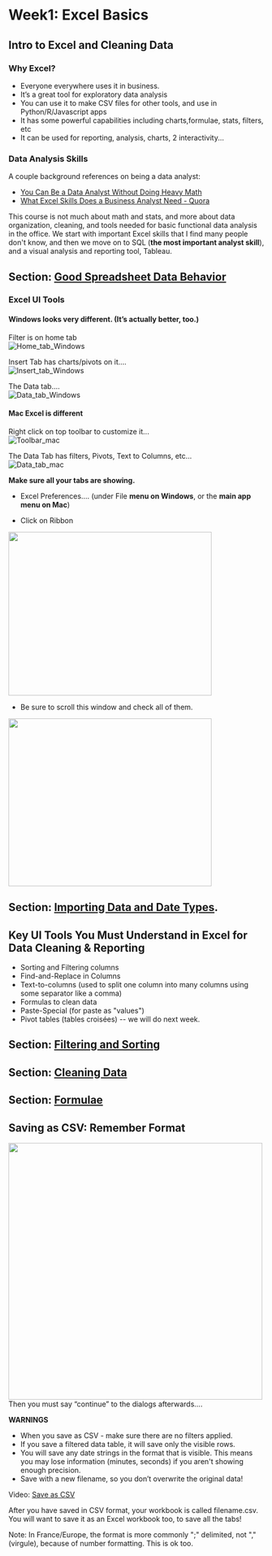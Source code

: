 # Week1: Excel Basics

## Intro to Excel and Cleaning Data
### Why Excel?


  * Everyone everywhere uses it in business. 
  * It’s a great tool for exploratory data analysis
  * You can use it to make CSV files for other tools, and use in Python/R/Javascript apps
  * It has some powerful capabilities including charts,formulae, stats, filters, etc
  * It can be used for reporting, analysis, charts, 2 interactivity...

### Data Analysis Skills

A couple background references on being a data analyst:
* [You Can Be a Data Analyst Without Doing Heavy Math](http://www.datascienceweekly.org/articles/you-can-be-a-data-analyst-without-doing-heavy-math)
* [What Excel Skills Does a Business Analyst Need - Quora](https://www.quora.com/What-Excel-skills-and-formulas-does-a-business-analyst-need)


This course is not much about math and stats, and more about data organization, cleaning, and tools needed for basic functional data analysis in the office. We start with important Excel skills that I find many people don't know, and then we move on to SQL (**the most important analyst skill**), and a visual analysis and reporting tool, Tableau.


## Section: [Good Spreadsheet Data Behavior](good_spreadsheets.md)


### Excel UI Tools

#### Windows looks very different.  (It’s actually better, too.)

Filter is on home tab   
![Home_tab_Windows](https://github.com/arnicas/analyst-toolbelt-course/blob/master/week1/week1_pic/home_tab.png)

Insert Tab has charts/pivots on it....  
![Insert_tab_Windows](https://github.com/arnicas/analyst-toolbelt-course/blob/master/week1/week1_pic/inster_tab_W.png)

The Data tab....   
![Data_tab_Windows](https://github.com/arnicas/analyst-toolbelt-course/blob/master/week1/week1_pic/Data_tab_W.png)

#### Mac Excel is different
Right click on top toolbar to customize it...   
![Toolbar_mac](https://github.com/arnicas/analyst-toolbelt-course/blob/master/week1/week1_pic/Toolbar_mac.png)

The Data Tab has filters, Pivots, Text to Columns, etc...  
![Data_tab_mac](https://github.com/arnicas/analyst-toolbelt-course/blob/master/week1/week1_pic/Data_tab_mac.png)

**Make sure all your tabs are showing.**

  * Excel Preferences.... 
(under File **menu on Windows**, or the **main app menu on Mac**)

  * Click on Ribbon   
<img src="https://github.com/arnicas/analyst-toolbelt-course/blob/master/week1/week1_pic/Ribbon.png" width="400" height="322">   

  * Be sure to scroll this window and check all of them.  

<img src="https://github.com/arnicas/analyst-toolbelt-course/blob/master/week1/week1_pic/check_tabs.png" width="400" height="330">  


## Section: [Importing Data and Date Types](importing_dates.md).


## Key UI Tools You Must Understand in Excel for Data Cleaning & Reporting

 * Sorting and Filtering columns
 * Find-and-Replace in Columns
 * Text-to-columns (used to split one column into many columns using some separator like a comma)
 * Formulas to clean data
 * Paste-Special (for paste as "values")
 * Pivot tables (tables croisées) -- we will do next week.


## Section: [Filtering and Sorting](filtering_sorting_dupes.md)


## Section: [Cleaning Data](cleaning.md)

## Section: [Formulae](formulae.md)

## Saving as CSV: Remember Format

<img src="https://github.com/arnicas/analyst-toolbelt-course/blob/master/week1/week1_pic/save.png" width="500" height="505">  
Then you must say “continue” to the dialogs afterwards.... 

**WARNINGS**

  * When you save as CSV - make sure there are no filters applied.
  * If you save a filtered data table, it will save only the visible rows.
  * You will save any date strings in the format that is visible. This means you may lose information (minutes, seconds) if you aren't showing enough precision.
  * Save with a new filename, so you don’t overwrite the original data!

Video: [Save as CSV](https://youtu.be/uJ_cSdF8hkk)

After you have saved in CSV format, your workbook is called filename.csv. You will want to save it as an Excel workbook too, to save all the tabs! 

Note: In France/Europe, the format is more commonly ";" delimited, not "," (virgule), because of number formatting.  This is ok too.
